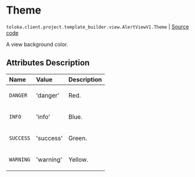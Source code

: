 # Theme
`toloka.client.project.template_builder.view.AlertViewV1.Theme` | [Source code](https://github.com/Toloka/toloka-kit/blob/v1.2.0/src/client/project/template_builder/view.py#L89)

A view background color.

## Attributes Description

| Name | Value | Description |
| :------| :-----------| :----------| 
`DANGER`|'danger'|<p>Red.</p>
`INFO`|'info'|<p>Blue.</p>
`SUCCESS`|'success'|<p>Green.</p>
`WARNING`|'warning'|<p>Yellow.</p>

